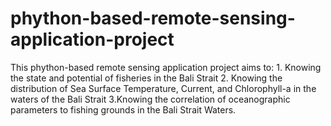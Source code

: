 # phython-based-remote-sensing-application-project
This phython-based remote sensing application project aims to: 1. Knowing the state and potential of fisheries in the Bali Strait 2. Knowing the distribution of Sea Surface Temperature, Current, and Chlorophyll-a in the waters of the Bali Strait 3.Knowing the correlation of oceanographic parameters to fishing grounds in the Bali Strait Waters.
